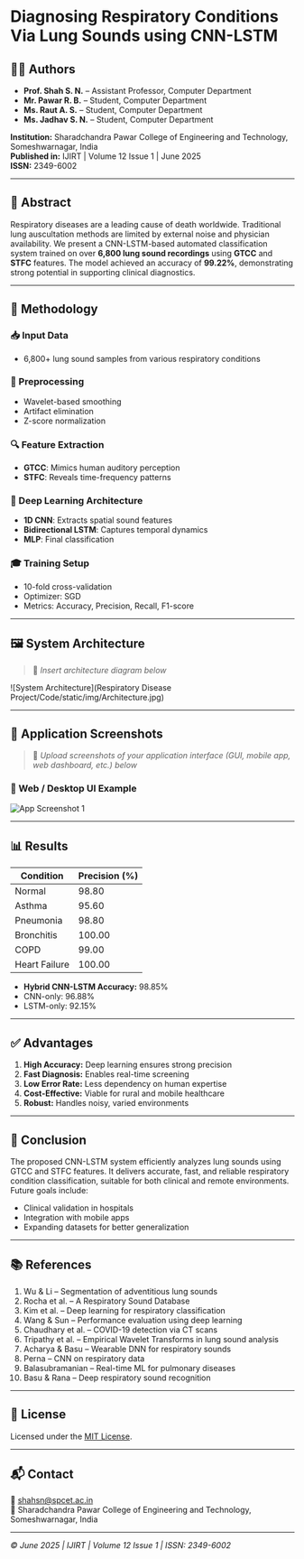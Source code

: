 # Diagnosing Respiratory Conditions Via Lung Sounds using CNN-LSTM

## 👨‍🏫 Authors
- **Prof. Shah S. N.** – Assistant Professor, Computer Department  
- **Mr. Pawar R. B.** – Student, Computer Department  
- **Ms. Raut A. S.** – Student, Computer Department  
- **Ms. Jadhav S. N.** – Student, Computer Department  

**Institution:** Sharadchandra Pawar College of Engineering and Technology, Someshwarnagar, India  
**Published in:** IJIRT | Volume 12 Issue 1 | June 2025  
**ISSN:** 2349-6002

---

## 📄 Abstract

Respiratory diseases are a leading cause of death worldwide. Traditional lung auscultation methods are limited by external noise and physician availability. We present a CNN-LSTM-based automated classification system trained on over **6,800 lung sound recordings** using **GTCC** and **STFC** features. The model achieved an accuracy of **99.22%**, demonstrating strong potential in supporting clinical diagnostics.

---

## 🧠 Methodology

### 📥 Input Data
- 6,800+ lung sound samples from various respiratory conditions

### 🧹 Preprocessing
- Wavelet-based smoothing
- Artifact elimination
- Z-score normalization

### 🔍 Feature Extraction
- **GTCC**: Mimics human auditory perception
- **STFC**: Reveals time-frequency patterns

### 🧠 Deep Learning Architecture
- **1D CNN**: Extracts spatial sound features
- **Bidirectional LSTM**: Captures temporal dynamics
- **MLP**: Final classification

### 🎓 Training Setup
- 10-fold cross-validation
- Optimizer: SGD
- Metrics: Accuracy, Precision, Recall, F1-score

---

## 🖼️ System Architecture

> 📌 *Insert architecture diagram below*

![System Architecture](Respiratory Disease Project/Code/static/img/Architecture.jpg)

---

## 📱 Application Screenshots

> 📌 *Upload screenshots of your application interface (GUI, mobile app, web dashboard, etc.) below*

### 🔹 Web / Desktop UI Example

![App Screenshot 1](images/app_ui_1.png)

---

## 📊 Results

| Condition      | Precision (%) |
|----------------|---------------|
| Normal         | 98.80         |
| Asthma         | 95.60         |
| Pneumonia      | 98.80         |
| Bronchitis     | 100.00        |
| COPD           | 99.00         |
| Heart Failure  | 100.00        |

- **Hybrid CNN-LSTM Accuracy:** 98.85%
- CNN-only: 96.88%
- LSTM-only: 92.15%

---

## ✅ Advantages

1. **High Accuracy:** Deep learning ensures strong precision  
2. **Fast Diagnosis:** Enables real-time screening  
3. **Low Error Rate:** Less dependency on human expertise  
4. **Cost-Effective:** Viable for rural and mobile healthcare  
5. **Robust:** Handles noisy, varied environments  

---

## 📌 Conclusion

The proposed CNN-LSTM system efficiently analyzes lung sounds using GTCC and STFC features. It delivers accurate, fast, and reliable respiratory condition classification, suitable for both clinical and remote environments. Future goals include:
- Clinical validation in hospitals
- Integration with mobile apps
- Expanding datasets for better generalization

---

## 📚 References

1. Wu & Li – Segmentation of adventitious lung sounds  
2. Rocha et al. – A Respiratory Sound Database  
3. Kim et al. – Deep learning for respiratory classification  
4. Wang & Sun – Performance evaluation using deep learning  
5. Chaudhary et al. – COVID-19 detection via CT scans  
6. Tripathy et al. – Empirical Wavelet Transforms in lung sound analysis  
7. Acharya & Basu – Wearable DNN for respiratory sounds  
8. Perna – CNN on respiratory data  
9. Balasubramanian – Real-time ML for pulmonary diseases  
10. Basu & Rana – Deep respiratory sound recognition  

---

## 🧾 License

Licensed under the [MIT License](LICENSE).

---

## 📬 Contact

📧 shahsn@spcet.ac.in  
🏫 Sharadchandra Pawar College of Engineering and Technology, Someshwarnagar, India

---

*© June 2025 | IJIRT | Volume 12 Issue 1 | ISSN: 2349-6002*
